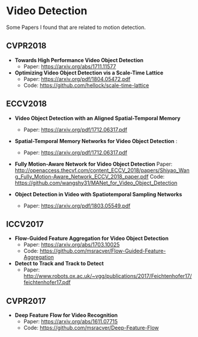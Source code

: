 # Video Detection
Some Papers I found that are related to motion detection.
## CVPR2018
* **Towards High Performance Video Object Detection**
  * Paper: https://arxiv.org/abs/1711.11577
* **Optimizing Video Object Detection vis a Scale-Time Lattice**
  * Paper: https://arxiv.org/pdf/1804.05472.pdf
  * Code: https://github.com/hellock/scale-time-lattice
## ECCV2018

* **Video Object Detection with an Aligned Spatial-Temporal Memory**
  * Paper: https://arxiv.org/pdf/1712.06317.pdf


* **Spatial-Temporal Memory Networks for Video Object Detection** :
  * Paper: https://arxiv.org/pdf/1712.06317.pdf

* **Fully Motion-Aware Network for Video Object Detection**
  Paper: http://openaccess.thecvf.com/content_ECCV_2018/papers/Shiyao_Wang_Fully_Motion-Aware_Network_ECCV_2018_paper.pdf
  Code: https://github.com/wangshy31/MANet_for_Video_Object_Detection
* **Object Detection in Video with Spatiotemporal Sampling Networks**
  * Paper: https://arxiv.org/pdf/1803.05549.pdf



## ICCV2017
* **Flow-Guided Feature Aggregation for Video Object Detection**
  * Paper: https://arxiv.org/abs/1703.10025
  * Code: https://github.com/msracver/Flow-Guided-Feature-Aggregation
* **Detect to Track and Track to Detect**
  * Paper: http://www.robots.ox.ac.uk/~vgg/publications/2017/Feichtenhofer17/feichtenhofer17.pdf

## CVPR2017
* **Deep Feature Flow for Video Recognition**
  * Paper: https://arxiv.org/abs/1611.07715
  * Code: https://github.com/msracver/Deep-Feature-Flow
